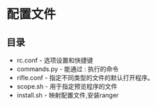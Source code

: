 # 配置文件
## 目录
- rc.conf     - 选项设置和快捷键
- commands.py - 能通过 : 执行的命令
- rifle.conf  - 指定不同类型的文件的默认打开程序。
- scope.sh    - 用于指定预览程序的文件
- install.sh  - 映射配置文件,安装ranger
